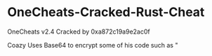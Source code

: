 # OneCheats-Cracked-Rust-Cheat
OneCheats v2.4 Cracked by 0xa872c19a9e2ac0f

Coazy Uses Base64 to encrypt some of his code such as "
